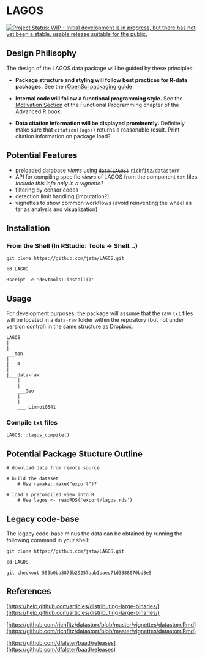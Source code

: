 # LAGOS

[![Project Status: WIP - Initial development is in progress, but there has not yet been a stable, usable release suitable for the public.](http://www.repostatus.org/badges/latest/wip.svg)](http://www.repostatus.org/#wip)

## Design Philisophy

The design of the LAGOS data package will be guided by these principles:

 * **Package structure and styling will follow best practices for R-data packages.** See the [rOpenSci packaging guide](https://github.com/ropensci/onboarding/blob/master/packaging_guide.md)
 
 * **Internal code will follow a functional programming style.** See the [Motivation Section](http://adv-r.had.co.nz/Functional-programming.html#fp-motivation) of the Functional Programming chapter of the Advanced R book.
 
 * **Data citation information will be displayed prominently.** Definitely make sure that `citation(lagos)` returns a reasonable result. Print citation information on package load?

## Potential Features

 * preloaded database _views_ using ~~`data(LAGOS)`~~ `richfitz/datastorr`
 * API for compiling specific _views_ of LAGOS from the component `txt` files. _Include this info only in a vignette?_
 * filtering by censor codes
 * detection limit handling (imputation?)
 * vignettes to show common workflows (avoid reinventing the wheel as far as analysis and visualization)

## Installation

### From the Shell (In RStudio: Tools -> Shell...)

`git clone https://github.com/jsta/LAGOS.git`

`cd LAGOS`

`Rscript -e 'devtools::install()'`
 
## Usage

For development purposes, the package will assume that the raw `txt` files will be located in a `data-raw` folder within the repository (but not under version control) in the same structure as Dropbox.

```
LAGOS
|
|
___man
|
|___R
|
|___data-raw
    |
    |
    ___Geo
    |
    |
    ___ Limno10541

```

### Compile `txt` files

```
LAGOS:::lagos_compile()
```

## Potential Package Stucture Outline

```
# download data from remote source

# build the dataset
    # Use remake::make("export")?

# load a precompiled view into R
    # Use lagos <- readRDS('export/lagos.rds') 

```

## Legacy code-base

The legacy code-base minus the data can be obtained by running the following command in your shell:

```
git clone https://github.com/jsta/LAGOS.git 

cd LAGOS

git checkout 553b0ba3875b29257aab1aaec71d3388070bd3e5
```

## References

[https://help.github.com/articles/distributing-large-binaries/](https://help.github.com/articles/distributing-large-binaries/)

[https://github.com/richfitz/datastorr/blob/master/vignettes/datastorr.Rmd](https://github.com/richfitz/datastorr/blob/master/vignettes/datastorr.Rmd)

[https://github.com/dfalster/baad/releases](https://github.com/dfalster/baad/releases)
